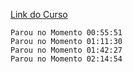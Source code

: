 ﻿[Link do Curso](https://www.youtube.com/watch?v=t8ane4BDyC8)

`Parou no Momento 00:55:51` </br>
`Parou no Momento 01:11:30` </br>
`Parou no Momento 01:42:27` </br>
`Parou no Momento 02:14:54` </br>